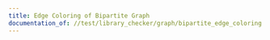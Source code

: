 ```yaml
---
title: Edge Coloring of Bipartite Graph
documentation_of: //test/library_checker/graph/bipartite_edge_coloring.test.py
---
```


